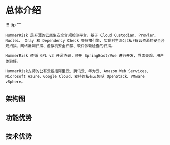 # 总体介绍

!!! tip ""

    HummerRisk 是开源的云原生安全合规检测平台，基于 Cloud Custodian、Prowler、Nuclei、 Xray 和 Dependency Check 等扫描引擎，实现对主流公(私)有云资源的安全合规扫描、网络漏洞扫描、虚拟机安全扫描、软件依赖检查的扫描。

    HummerRisk 遵循 GPL v3 开源协议，使用 SpringBoot/Vue 进行开发，界面美观、用户体验好。

    HummerRisk支持的公有云包括阿里云、腾讯云、华为云、Amazon Web Services、Microsoft Azure、Google Cloud，支持的私有云包括 OpenStack、VMware vSphere。

## 架构图

## 功能优势

## 技术优势

